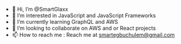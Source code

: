 - 👋 Hi, I’m @SmartGlaxx
- 👀 I’m interested in JavaScript and JavaScript Frameworks
- 🌱 I’m currently learning GraphQL and AWS
- 💞️ I’m looking to collaborate on AWS and or React projects
- 📫 How to reach me : Reach me at smartegbuchulem@gmail.com

<!---
SmartGlaxx/SmartGlaxx is a ✨ special ✨ repository because its `README.md` (this file) appears on your GitHub profile.
You can click the Preview link to take a look at your changes.
--->
